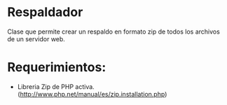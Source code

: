 Respaldador
===========

Clase que permite crear un respaldo en formato zip de todos los archivos de un servidor web.


Requerimientos:
===============

  * Libreria Zip de PHP activa. (http://www.php.net/manual/es/zip.installation.php)

